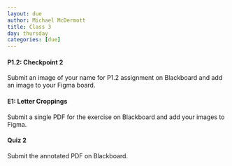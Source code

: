 ```yaml
---
layout: due
author: Michael McDermott
title: Class 3
day: thursday
categories: [due]
---
```

#### P1.2: Checkpoint 2
Submit an image of your name for P1.2 assignment on Blackboard and add an image to your Figma board.

#### E1: Letter Croppings
Submit a single PDF for the exercise on Blackboard and add your images to Figma.

#### Quiz 2
Submit the annotated PDF on Blackboard.